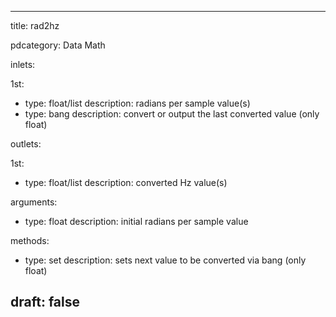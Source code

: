 --- 


title: rad2hz

pdcategory: Data Math

inlets:

  1st:
  - type: float/list
    description: radians per sample value(s)
  - type: bang
    description: convert or output the last converted value (only float)

outlets:

  1st:
  - type: float/list
    description: converted Hz value(s)

arguments:
  - type: float
    description: initial radians per sample value

methods:
  - type: set <float>
    description: sets next value to be converted via bang (only float)



draft: false
---